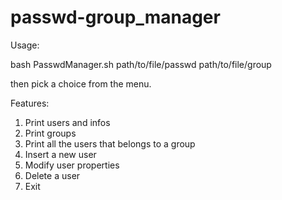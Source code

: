 # passwd-group_manager

Usage:

bash PasswdManager.sh path/to/file/passwd path/to/file/group

then pick a choice from the menu.

Features:

1. Print users and infos
2. Print groups
3. Print all the users that belongs to a group
4. Insert a new user
5. Modify user properties
6. Delete a user
7. Exit
